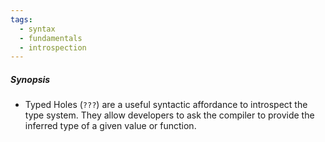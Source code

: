 ```yaml
---
tags:
  - syntax
  - fundamentals
  - introspection
---
```

##### Synopsis
- Typed Holes (`???`) are a useful syntactic affordance to introspect the type system. They allow developers to ask the compiler to provide the inferred type of a given value or function.